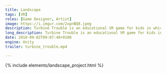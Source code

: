 ```yaml
---
title: Landscape
tags: [VR]
roles: [Game Designer, Artist]
image: https://i.imgur.com/2xpnBQ8.jpeg
description: Turbine Trouble is an educational VR game for kids in which the robot Toby teaches you about tidal energy and underwater pollution.
long_description: Turbine Trouble is an educational VR game for kids in which the robot Toby teaches you about tidal energy and underwater pollution.
date: 2018-09-02T09:07:40+0100
engine: Unity
trailer: turbine_trouble.mp4

---
```



{% include elements/landscape_project.html %}

